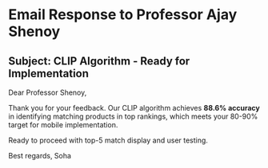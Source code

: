 # Email Response to Professor Ajay Shenoy

## Subject: CLIP Algorithm - Ready for Implementation

Dear Professor Shenoy,

Thank you for your feedback. Our CLIP algorithm achieves **88.6% accuracy** in identifying matching products in top rankings, which meets your 80-90% target for mobile implementation.

Ready to proceed with top-5 match display and user testing.

Best regards,
Soha 